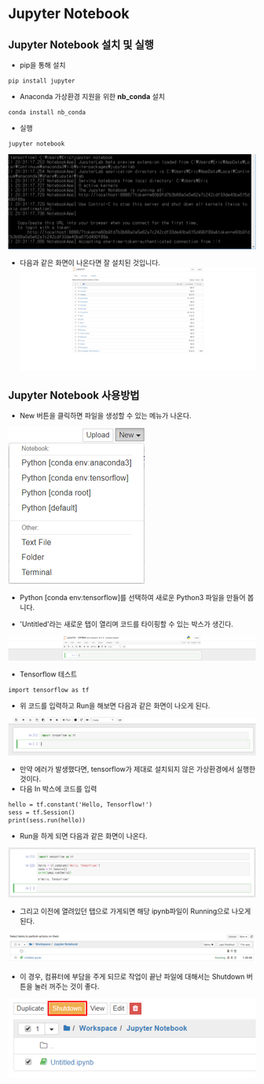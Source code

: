 # Jupyter Notebook



## Jupyter Notebook 설치 및 실행

- pip을 통해 설치
```
pip install jupyter
```

- Anaconda 가상환경 지원을 위한 **nb_conda** 설치
```
conda install nb_conda
```

- 실행
```
jupyter notebook
```
![7](./Images/7.png)

- 다음과 같은 화면이 나온다면 잘 설치된 것입니다.
![8](./Images/8.png)

## Jupyter Notebook 사용방법

- New 버튼을 클릭하면 파일을 생성할 수 있는 메뉴가 나온다.

![9](./Images/9.png)

- Python [conda env:tensorflow]를 선택하여 새로운 Python3 파일을 만들어 봅니다.

- 'Untitled'라는 새로운 탭이 열리며 코드를 타이핑할 수 있는 박스가 생긴다.

![10](./Images/10.png)

- Tensorflow 테스트
```
import tensorflow as tf
```
- 위 코드를 입력하고 Run을 해보면 다음과 같은 화면이 나오게 된다.

![11](./Images/11.png)

- 만약 에러가 발생했다면, tensorflow가 제대로 설치되지 않은 가상환경에서 실행한 것이다.
- 다음 In 박스에 코드를 입력
```
hello = tf.constant('Hello, Tensorflow!')
sess = tf.Session()
print(sess.run(hello))
```
- Run을 하게 되면 다음과 같은 화면이 나온다.

![12](./Images/12.png)

- 그리고 이전에 열려있던 탭으로 가게되면 해당 ipynb파일이 Running으로 나오게 된다.

![13](./Images/13.png)

- 이 경우, 컴퓨터에 부담을 주게 되므로 작업이 끝난 파일에 대해서는 Shutdown 버튼을 눌러 꺼주는 것이 좋다.

![14](./Images/14.png)
